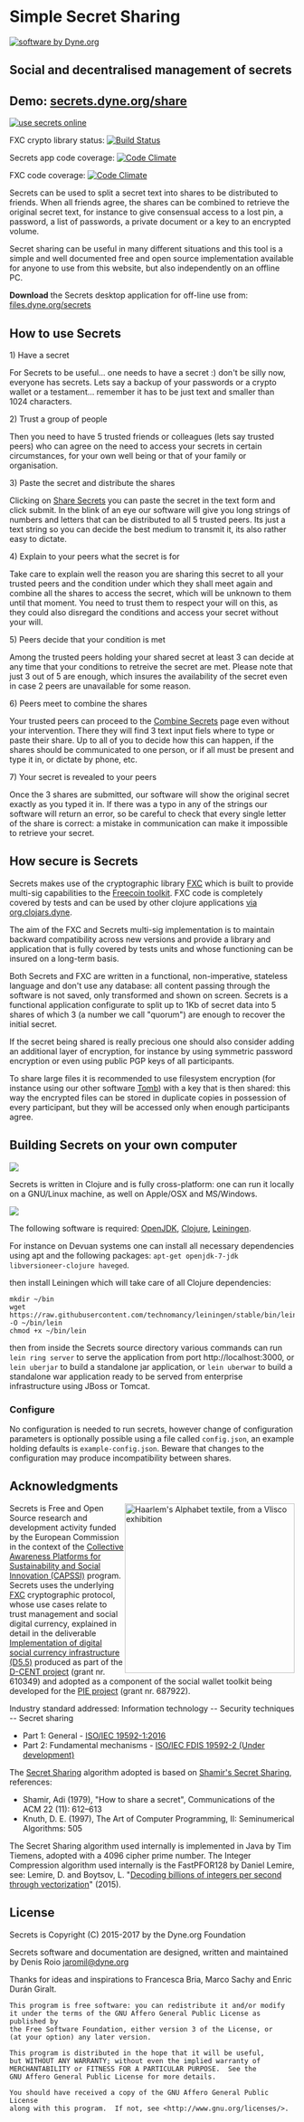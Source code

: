 # Simple Secret Sharing

<a href="https://www.dyne.org"><img
src="https://secrets.dyne.org/static/img/swbydyne.png"
alt="software by Dyne.org"
title="software by Dyne.org" class="pull-right"></a>

## Social and decentralised management of secrets


<h2>Demo: <a href="https://secrets.dyne.org/share">secrets.dyne.org/share</a></h2>

<a href="https://secrets.dyne.org/share">
<img src="https://secrets.dyne.org/static/img/secret_ladies.jpg"
title="try it online" alt="use secrets online" style="overflow: hidden"></a>

FXC crypto library status: [![Build Status](https://travis-ci.org/dyne/FXC.svg?branch=master)](https://travis-ci.org/dyne/FXC)

Secrets app code coverage: [![Code Climate](https://codeclimate.com/github/PIENews/secrets.png)](https://codeclimate.com/github/PIENews/secrets)

FXC code coverage: [![Code Climate](https://codeclimate.com/github/dyne/FXC.png)](https://codeclimate.com/github/dyne/FXC)

Secrets can be used to split a secret text into shares to be
distributed to friends. When all friends agree, the shares can be
combined to retrieve the original secret text, for instance to give
consensual access to a lost pin, a password, a list of passwords, a
private document or a key to an encrypted volume.

Secret sharing can be useful in many different situations and this
tool is a simple and well documented free and open source
implementation available for anyone to use from this website, but also
independently on an offline PC.

**Download** the Secrets desktop application for off-line use
from: [files.dyne.org/secrets](https://files.dyne.org/secrets)

## How to use Secrets

<div class="well well-sm">
1) Have a secret
</div>

For Secrets to be useful... one needs to have a secret :) don't be
silly now, everyone has secrets. Lets say a backup of your passwords
or a crypto wallet or a testament... remember it has to be just text
and smaller than 1024 characters.

<div class="well well-sm">
2) Trust a group of people
</div>

Then you need to have 5 trusted friends or colleagues (lets say
trusted peers) who can agree on the need to access your secrets in
certain circumstances, for your own well being or that of your family
or organisation.

<div class="well well-sm">
3) Paste the secret and distribute the shares
</div>

Clicking on [Share Secrets](/share) you can paste the secret in the
text form and click submit. In the blink of an eye our software will
give you long strings of numbers and letters that can be distributed
to all 5 trusted peers. Its just a text string so you can decide the
best medium to transmit it, its also rather easy to dictate.

<div class="well well-sm">
4) Explain to your peers what the secret is for
</div>

Take care to explain well the reason you are sharing this secret to
all your trusted peers and the condition under which they shall meet
again and combine all the shares to access the secret, which will be
unknown to them until that moment. You need to trust them to respect
your will on this, as they could also disregard the conditions and
access your secret without your will.

<div class="well well-sm">
5) Peers decide that your condition is met
</div>

Among the trusted peers holding your shared secret at least 3 can
decide at any time that your conditions to retreive the secret are
met. Please note that just 3 out of 5 are enough, which insures the
availability of the secret even in case 2 peers are unavailable for
some reason.

<div class="well well-sm">
6) Peers meet to combine the shares
</div>

Your trusted peers can proceed to the [Combine Secrets](/combine) page
even without your intervention. There they will find 3 text input
fiels where to type or paste their share. Up to all of you to decide
how this can happen, if the shares should be communicated to one
person, or if all must be present and type it in, or dictate by phone,
etc.

<div class="well well-sm">
7) Your secret is revealed to your peers
</div>

Once the 3 shares are submitted, our software will show the original
secret exactly as you typed it in. If there was a typo in any of the
strings our software will return an error, so be careful to check that
every single letter of the share is correct: a mistake in
communication can make it impossible to retrieve your secret.

## How secure is Secrets

Secrets makes use of the cryptographic
library [FXC](https://github.com/dyne/FXC) which is built to provide
multi-sig capabilities to
the [Freecoin toolkit](http://freecoin.ch). FXC code is completely
covered by tests and can be used by other clojure
applications
[via org.clojars.dyne](https://clojars.org/org.clojars.dyne/fxc).

The aim of the FXC and Secrets multi-sig implementation is to maintain
backward compatibility across new versions and provide a library and
application that is fully covered by tests units and whose functioning
can be insured on a long-term basis.

Both Secrets and FXC are written in a functional, non-imperative,
stateless language and don't use any database: all content passing
through the software is not saved, only transformed and shown on
screen. Secrets is a functional application configurate to split up to
1Kb of secret data into 5 shares of which 3 (a number we call
"quorum") are enough to recover the initial secret.

If the secret being shared is really precious one should also consider
adding an additional layer of encryption, for instance by using
symmetric password encryption or even using public PGP keys of all
participants.

To share large files it is recommended to use filesystem encryption
(for instance using our other
software [Tomb](https://dyne.org/software/tomb)) with a key that is
then shared: this way the encrypted files can be stored in duplicate
copies in possession of every participant, but they will be accessed
only when enough participants agree.

## Building Secrets on your own computer

<img class="pull-right" src="https://secrets.dyne.org/static/img/clojure.png">

Secrets is written in Clojure and is fully cross-platform: one can run
it locally on a GNU/Linux machine, as well on Apple/OSX and
MS/Windows.

<img class="pull-left" src="https://secrets.dyne.org/static/img/leiningen.jpg"
style="padding-right: 1.5em">

The following software is
required:
[OpenJDK](http://openjdk.java.net),
[Clojure](http://clojure.org), [Leiningen](http://leiningen.org).

For instance on Devuan systems one can install all necessary
dependencies using apt and the following packages: `apt-get
openjdk-7-jdk libversioneer-clojure haveged`.

then install Leiningen which will take care of all Clojure dependencies:

```
mkdir ~/bin
wget https://raw.githubusercontent.com/technomancy/leiningen/stable/bin/lein -O ~/bin/lein
chmod +x ~/bin/lein
```

then from inside the Secrets source directory various commands can run
`lein ring server` to serve the application from port
http://localhost:3000, or `lein uberjar` to build a standalone jar
application, or `lein uberwar` to build a standalone war application
ready to be served from enterprise infrastructure using JBoss or
Tomcat.

### Configure

No configuration is needed to run secrets, however change of
configuration parameters is optionally possible using a file called
`config.json`, an example holding defaults is
`example-config.json`. Beware that changes to the configuration may
produce incompatibility between shares.

## Acknowledgments

<img src="https://secrets.dyne.org/static/img/haarlemsche_abc.jpg"
alt="Haarlem's Alphabet textile, from a Vlisco exhibition"
title="Haarlem's Alphabet textile, from a Vlisco exhibition"
style="float: right; width: 300px">

Secrets is Free and Open Source research and development activity
funded by the European Commission in the context of
the
[Collective Awareness Platforms for Sustainability and Social Innovation (CAPSSI)](https://ec.europa.eu/digital-single-market/en/collective-awareness) program. Secrets
uses the underlying [FXC](https://github.com/dyne/FXC) cryptographic
protocol, whose use cases relate to trust management and social
digital currency, explained in detail in the
deliverable
[Implementation of digital social currency infrastructure (D5.5)](http://dcentproject.eu/wp-content/uploads/2015/10/D5.5-Implementation-of-digital-social-currency-infrastructure-.pdf) produced
as part of the [D-CENT project](http://dcentproject.eu) (grant
nr. 610349) and adopted as a component of the social wallet toolkit
being developed for the [PIE project](https://github.com/pienews)
(grant nr. 687922).

Industry standard addressed: Information technology -- Security techniques -- Secret sharing
- Part 1: General - [ISO/IEC 19592-1:2016](https://www.iso.org/standard/65422.html)
- Part 2: Fundamental mechanisms - [ISO/IEC FDIS 19592-2 (Under development)](https://www.iso.org/standard/65425.html)

The [Secret Sharing](https://en.wikipedia.org/wiki/Secret_sharing)
algorithm adopted is based
on
[Shamir's Secret Sharing](https://en.wikipedia.org/wiki/Shamir%27s_Secret_Sharing),
references:
- Shamir, Adi (1979), "How to share a secret", Communications of the ACM 22 (11): 612–613
- Knuth, D. E. (1997), The Art of Computer Programming, II: Seminumerical Algorithms: 505

The Secret Sharing algorithm used internally is implemented in Java by
Tim Tiemens, adopted with a 4096 cipher prime number. The Integer
Compression algorithm used internally is the FastPFOR128 by Daniel
Lemire, see: Lemire, D. and Boytsov,
L. "[Decoding billions of integers per second through vectorization](http://arxiv.org/abs/1209.2137)"
(2015).

## License

Secrets is Copyright (C) 2015-2017 by the Dyne.org Foundation

Secrets software and documentation are designed, written and maintained by Denis Roio <jaromil@dyne.org>

Thanks for ideas and inspirations to Francesca Bria, Marco Sachy and Enric Durán Giralt.

```
This program is free software: you can redistribute it and/or modify
it under the terms of the GNU Affero General Public License as published by
the Free Software Foundation, either version 3 of the License, or
(at your option) any later version.

This program is distributed in the hope that it will be useful,
but WITHOUT ANY WARRANTY; without even the implied warranty of
MERCHANTABILITY or FITNESS FOR A PARTICULAR PURPOSE.  See the
GNU Affero General Public License for more details.

You should have received a copy of the GNU Affero General Public License
along with this program.  If not, see <http://www.gnu.org/licenses/>.
```
